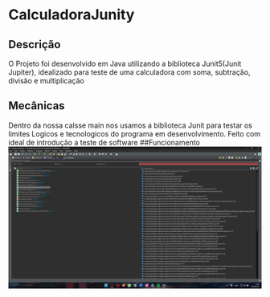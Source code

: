# CalculadoraJunity
## Descrição
O Projeto foi desenvolvido em Java utilizando a biblioteca Junit5(Junit Jupiter), idealizado para teste de uma calculadora com soma, subtração, divisão e multiplicação
## Mecânicas
Dentro da nossa calsse main nos usamos a biblioteca Junit para testar os limites Logicos e tecnologicos do programa em desenvolvimento. Feito com ideal de introdução a teste de software
##Funcionamento
![Print](JunitPrint.png)
